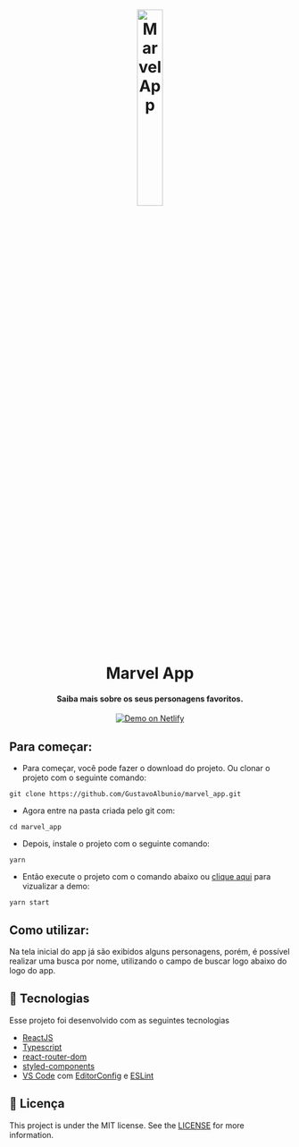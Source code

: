 <h1 align="center">
    <img alt="Marvel App" src="https://upload.wikimedia.org/wikipedia/commons/0/04/MarvelLogo.svg" width="30%" />
    <br>
    Marvel App
</h1>

<h4 align="center">
  Saiba mais sobre os seus personagens favoritos.
</h4>

<p align="center">
  <a href="https://marvel-web.netlify.app/" target="_blank">
    <img alt="Demo on Netlify" src="https://res.cloudinary.com/lukemorales/image/upload/v1599785319/readme_logos/demo_on_netlify_umjmch.png">
  </a>
</p>

## Para começar:

- Para começar, você pode fazer o download do projeto. Ou clonar o projeto com o seguinte comando:

`git clone https://github.com/GustavoAlbunio/marvel_app.git`

- Agora entre na pasta criada pelo git com:

`cd marvel_app`

- Depois, instale o projeto com o seguinte comando:

`yarn`

- Então execute o projeto com o comando abaixo ou [clique aqui](https://marvel-web.netlify.app/) para vizualizar a demo:

`yarn start`

## Como utilizar:

Na tela inicial do app já são exibidos alguns personagens, porém, é possível realizar uma busca por nome, utilizando o campo de buscar logo abaixo do logo do app.

## :rocket: Tecnologias

Esse projeto foi desenvolvido com as seguintes tecnologias

- [ReactJS](https://reactjs.org/)
- [Typescript][ts]
- [react-router-dom](https://github.com/ReactTraining/react-router)
- [styled-components](https://www.styled-components.com/)
- [VS Code][vscode] com [EditorConfig][vceditconfig] e [ESLint][vceslint]

## :memo: Licença

This project is under the MIT license. See the [LICENSE](https://github.com/lukemorales/bancointer/blob/master/LICENSE) for more information.

[ts]: https://www.typescriptlang.org
[vscode]: https://code.visualstudio.com/
[vceslint]: https://marketplace.visualstudio.com/items?itemName=dbaeumer.vscode-eslint
[vceditconfig]: https://marketplace.visualstudio.com/items?itemName=EditorConfig.EditorConfig
